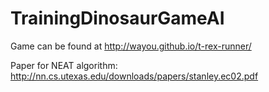 # TrainingDinosaurGameAI
Game can be found at
http://wayou.github.io/t-rex-runner/

Paper for NEAT algorithm: http://nn.cs.utexas.edu/downloads/papers/stanley.ec02.pdf
